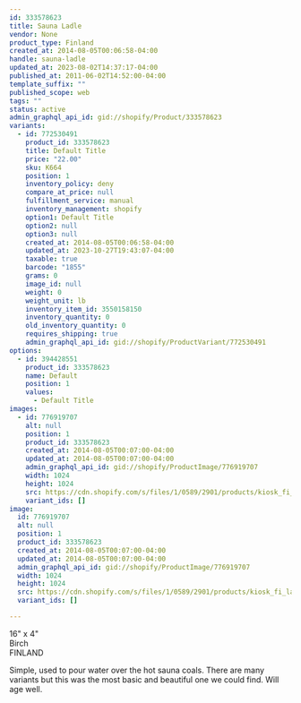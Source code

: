 ```yaml
---
id: 333578623
title: Sauna Ladle
vendor: None
product_type: Finland
created_at: 2014-08-05T00:06:58-04:00
handle: sauna-ladle
updated_at: 2023-08-02T14:37:17-04:00
published_at: 2011-06-02T14:52:00-04:00
template_suffix: ""
published_scope: web
tags: ""
status: active
admin_graphql_api_id: gid://shopify/Product/333578623
variants:
  - id: 772530491
    product_id: 333578623
    title: Default Title
    price: "22.00"
    sku: K664
    position: 1
    inventory_policy: deny
    compare_at_price: null
    fulfillment_service: manual
    inventory_management: shopify
    option1: Default Title
    option2: null
    option3: null
    created_at: 2014-08-05T00:06:58-04:00
    updated_at: 2023-10-27T19:43:07-04:00
    taxable: true
    barcode: "1855"
    grams: 0
    image_id: null
    weight: 0
    weight_unit: lb
    inventory_item_id: 3550158150
    inventory_quantity: 0
    old_inventory_quantity: 0
    requires_shipping: true
    admin_graphql_api_id: gid://shopify/ProductVariant/772530491
options:
  - id: 394428551
    product_id: 333578623
    name: Default
    position: 1
    values:
      - Default Title
images:
  - id: 776919707
    alt: null
    position: 1
    product_id: 333578623
    created_at: 2014-08-05T00:07:00-04:00
    updated_at: 2014-08-05T00:07:00-04:00
    admin_graphql_api_id: gid://shopify/ProductImage/776919707
    width: 1024
    height: 1024
    src: https://cdn.shopify.com/s/files/1/0589/2901/products/kiosk_fi_ladle.jpeg?v=1407211620
    variant_ids: []
image:
  id: 776919707
  alt: null
  position: 1
  product_id: 333578623
  created_at: 2014-08-05T00:07:00-04:00
  updated_at: 2014-08-05T00:07:00-04:00
  admin_graphql_api_id: gid://shopify/ProductImage/776919707
  width: 1024
  height: 1024
  src: https://cdn.shopify.com/s/files/1/0589/2901/products/kiosk_fi_ladle.jpeg?v=1407211620
  variant_ids: []

---
```


16" x 4"  
Birch  
FINLAND

Simple, used to pour water over the hot sauna coals. There are many variants but this was the most basic and beautiful one we could find. Will age well.